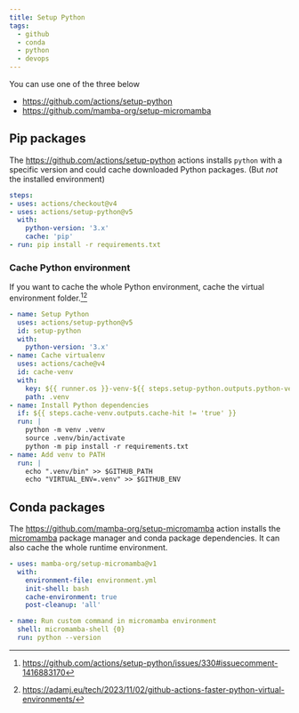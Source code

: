 ```yaml
---
title: Setup Python
tags:
  - github
  - conda
  - python
  - devops
---
```


You can use one of the three below

+ https://github.com/actions/setup-python
+ https://github.com/mamba-org/setup-micromamba

## Pip packages

The https://github.com/actions/setup-python actions installs `python` with a specific version and could cache downloaded Python packages. (But *not* the installed environment)

```yaml
steps:
- uses: actions/checkout@v4
- uses: actions/setup-python@v5
  with:
    python-version: '3.x'
    cache: 'pip'
- run: pip install -r requirements.txt
```

### Cache Python environment

If you want to cache the whole Python environment, cache the virtual environment folder.[^1][^2]

```yaml
- name: Setup Python
  uses: actions/setup-python@v5
  id: setup-python
  with:
    python-version: '3.x'
- name: Cache virtualenv
  uses: actions/cache@v4
  id: cache-venv
  with:
    key: ${{ runner.os }}-venv-${{ steps.setup-python.outputs.python-version }}-${{ hashFiles('requirements.txt') }}
    path: .venv
- name: Install Python dependencies
  if: ${{ steps.cache-venv.outputs.cache-hit != 'true' }}
  run: |
    python -m venv .venv
    source .venv/bin/activate
    python -m pip install -r requirements.txt
- name: Add venv to PATH
  run: |
    echo ".venv/bin" >> $GITHUB_PATH
    echo "VIRTUAL_ENV=.venv" >> $GITHUB_ENV
```

[^1]: https://github.com/actions/setup-python/issues/330#issuecomment-1416883170
[^2]: https://adamj.eu/tech/2023/11/02/github-actions-faster-python-virtual-environments/

## Conda packages

The https://github.com/mamba-org/setup-micromamba action installs the [micromamba](https://github.com/mamba-org/mamba#micromamba) package manager and conda package dependencies. It can also cache the whole runtime environment.

```yaml
- uses: mamba-org/setup-micromamba@v1
  with:
    environment-file: environment.yml
    init-shell: bash
    cache-environment: true
    post-cleanup: 'all'

- name: Run custom command in micromamba environment
  shell: micromamba-shell {0}
  run: python --version
```
